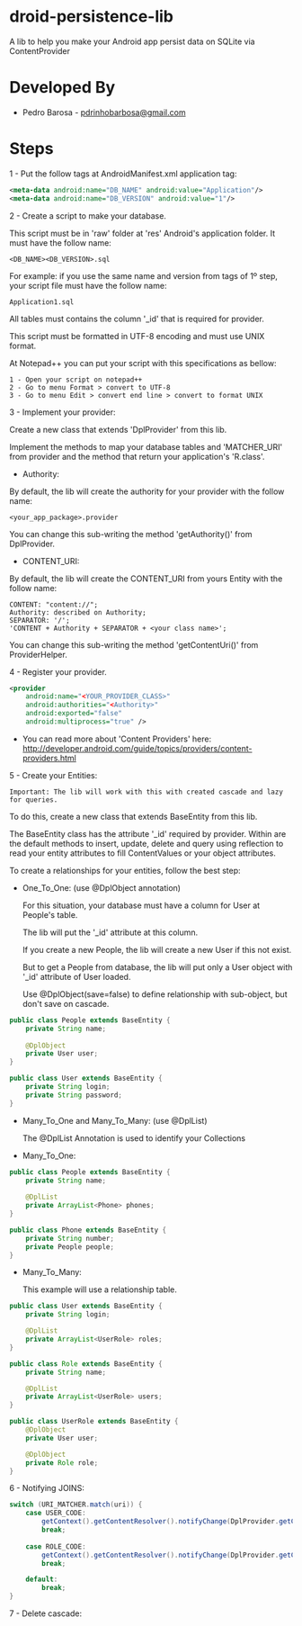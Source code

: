 droid-persistence-lib
=====================

A lib to help you make your Android app persist data on SQLite via ContentProvider

Developed By
============

* Pedro Barosa - <pdrinhobarbosa@gmail.com>

Steps
=====

1 - Put the follow tags at AndroidManifest.xml application tag:
```xml
<meta-data android:name="DB_NAME" android:value="Application"/>
<meta-data android:name="DB_VERSION" android:value="1"/>
```
2 - Create a script to make your database.
  
This script must be in 'raw' folder at 'res' Android's application folder. 
It must have the follow name: 
```
<DB_NAME><DB_VERSION>.sql
```

For example: if you use the same name and version from tags of 1º step, your script file must have the follow name: 
```
Application1.sql
```
All tables must contains the column '_id' that is required for provider.

This script must be formatted in UTF-8 encoding and must use UNIX format.

At Notepad++ you can put your script with this specifications as bellow:

    1 - Open your script on notepad++
    2 - Go to menu Format > convert to UTF-8
    3 - Go to menu Edit > convert end line > convert to format UNIX 
    
3 - Implement your provider:

Create a new class that extends 'DplProvider' from this lib.

Implement the methods to map your database tables and 'MATCHER_URI' from provider and the method that return your application's 'R.class'.

- Authority:

By default, the lib will create the authority for your provider with the follow name: 
```
<your_app_package>.provider
```
You can change this sub-writing the method 'getAuthority()' from DplProvider.
	
- CONTENT_URI:

By default, the lib will create the CONTENT_URI from yours Entity with the follow name:
```
CONTENT: "content://";
Authority: described on Authority;
SEPARATOR: '/';
'CONTENT + Authority + SEPARATOR + <your class name>';
```
You can change this sub-writing the method 'getContentUri()' from ProviderHelper.

4 - Register your provider.
```xml
<provider
	android:name="<YOUR_PROVIDER_CLASS>"
	android:authorities="<Authority>"
	android:exported="false"
	android:multiprocess="true" />
```
- You can read more about 'Content Providers' here: 
		http://developer.android.com/guide/topics/providers/content-providers.html

5 - Create your Entities:

	Important: The lib will work with this with created cascade and lazy for queries.
	
To do this, create a new class that extends BaseEntity from this lib.

The BaseEntity class has the attribute '_id' required by provider. 
Within are the default methods to insert, update, delete and query using reflection to read your entity attributes to fill ContentValues or your object attributes.

To create a relationships for your entities, follow the best step:
- One_To_One: (use @DplObject annotation)

	For this situation, your database must have a column for User at People's table.

	The lib will put the '_id' attribute at this column.

	If you create a new People, the lib will create a new User if this not exist.

	But to get a People from database, the lib will put only a User object with '_id' attribute of User loaded.

	Use @DplObject(save=false) to define relationship with sub-object, but don't save on cascade.
	
```java
public class People extends BaseEntity {
	private String name;
	
	@DplObject
	private User user;
}
```
```java
public class User extends BaseEntity {
	private String login;
	private String password;
}
```
- Many_To_One and Many_To_Many: (use @DplList)
	
	The @DplList Annotation is used to identify your Collections

- Many_To_One:

```java
public class People extends BaseEntity {
	private String name;
	
	@DplList
	private ArrayList<Phone> phones;
}
```
```java
public class Phone extends BaseEntity {
	private String number;
	private People people;
}
```
- Many_To_Many:
	 
	This example will use a relationship table.

```java
public class User extends BaseEntity {
	private String login;

	@DplList
	private ArrayList<UserRole> roles;
}
```
```java
public class Role extends BaseEntity {
	private String name;

	@DplList
	private ArrayList<UserRole> users;
}
```
```java
public class UserRole extends BaseEntity {
	@DplObject
	private User user;

	@DplObject
	private Role role;
}
```

6 - Notifying JOINS:

```java
switch (URI_MATCHER.match(uri)) {
	case USER_CODE:
		getContext().getContentResolver().notifyChange(DplProvider.getContentUri(getContext(), UserRole.class), null);
		break;
	
	case ROLE_CODE:
		getContext().getContentResolver().notifyChange(DplProvider.getContentUri(getContext(), UserRole.class), null);
		break;

	default:
		break;
}
```

7 - Delete cascade:


